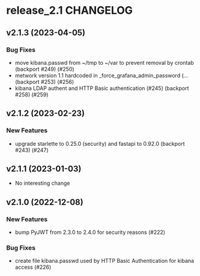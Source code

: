 # release_2.1 CHANGELOG

## v2.1.3 (2023-04-05)

### Bug Fixes

- move kibana.passwd from ~/tmp to ~/var to prevent removal by crontab (backport #249) (#250)
- metwork version 1.1 hardcoded in _force_grafana_admin_password (… (backport #253) (#256)
- kibana LDAP authent and HTTP Basic authentication (#245) (backport #258) (#259)

## v2.1.2 (2023-02-23)

### New Features

- upgrade starlette to 0.25.0 (security) and fastapi to 0.92.0 (backport #243) (#247)

## v2.1.1 (2023-01-03)

- No interesting change

## v2.1.0 (2022-12-08)

### New Features

- bump PyJWT from 2.3.0 to 2.4.0 for security reasons (#222)

### Bug Fixes

- create file kibana.passwd used by HTTP Basic Authentication for kibana access (#226)


